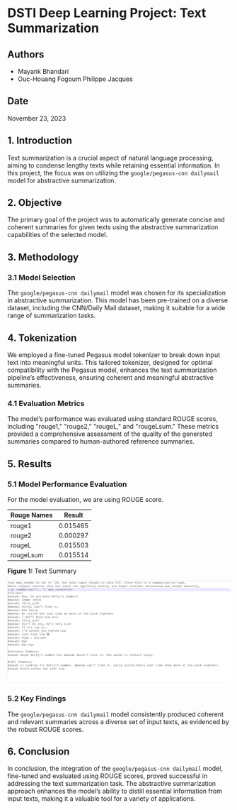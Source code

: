 # DSTI Deep Learning Project: Text Summarization

## Authors
- Mayank Bhandari
- Ouc-Houang Fogoum Philippe Jacques

## Date
November 23, 2023

## 1. Introduction
Text summarization is a crucial aspect of natural language processing, aiming to condense lengthy texts while retaining essential information. In this project, the focus was on utilizing the `google/pegasus-cnn dailymail` model for abstractive summarization.

## 2. Objective
The primary goal of the project was to automatically generate concise and coherent summaries for given texts using the abstractive summarization capabilities of the selected model.

## 3. Methodology
### 3.1 Model Selection
The `google/pegasus-cnn dailymail` model was chosen for its specialization in abstractive summarization. This model has been pre-trained on a diverse dataset, including the CNN/Daily Mail dataset, making it suitable for a wide range of summarization tasks.

## 4. Tokenization
We employed a fine-tuned Pegasus model tokenizer to break down input text into meaningful units. This tailored tokenizer, designed for optimal compatibility with the Pegasus model, enhances the text summarization pipeline’s effectiveness, ensuring coherent and meaningful abstractive summaries.

### 4.1 Evaluation Metrics
The model’s performance was evaluated using standard ROUGE scores, including "rouge1," "rouge2," "rougeL," and "rougeLsum." These metrics provided a comprehensive assessment of the quality of the generated summaries compared to human-authored reference summaries.

## 5. Results
### 5.1 Model Performance Evaluation
For the model evaluation, we are using ROUGE score.

| Rouge Names | Result    |
|-------------|-----------|
| rouge1      | 0.015465  |
| rouge2      | 0.000297  |
| rougeL      | 0.015503  |
| rougeLsum   | 0.015514  |

**Figure 1:** Text Summary

![Model Summary](https://github.com/mayankbhandari10/Deep-Learning-DSTI-Project/blob/DataEngineer/NLP_DSTI.png)

### 5.2 Key Findings
The `google/pegasus-cnn dailymail` model consistently produced coherent and relevant summaries across a diverse set of input texts, as evidenced by the robust ROUGE scores.

## 6. Conclusion
In conclusion, the integration of the `google/pegasus-cnn dailymail` model, fine-tuned and evaluated using ROUGE scores, proved successful in addressing the text summarization task. The abstractive summarization approach enhances the model’s ability to distill essential information from input texts, making it a valuable tool for a variety of applications.

